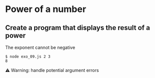 # Power of a number

## Create a program that displays the result of a power

The exponent cannot be negative

```
$ node exo_09.js 2 3
8
```

⚠️ Warning: handle potential argument errors
